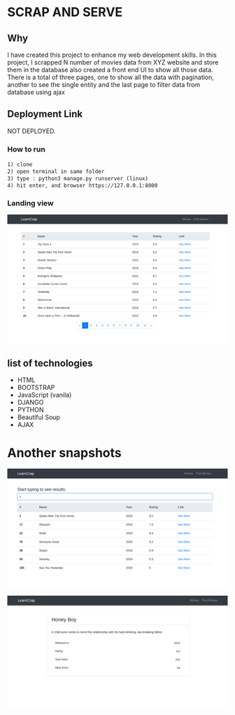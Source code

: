 # SCRAP AND SERVE

## Why
I have created this project to enhance my web development skills. In this project, I scrapped N number of movies data from XYZ website and store them in the database also created a front end UI to show all those data. There is a total of three pages, one to show all the data with pagination, another to see the single entity and the last page to filter data from database using ajax


## Deployment Link
NOT DEPLOYED.


### How to run
    1) clone
    2) open terminal in same folder
    3) type : python3 manage.py runserver (linux)
    4) hit enter, and browser https://127.0.0.1:8000


### Landing view

![alt text](static/images/app/movies.png)


## list of technologies

* HTML
* BOOTSTRAP
* JavaScript (vanila)
* DJANGO
* PYTHON
* Beautiful Soup
* AJAX


# Another snapshots

![alt text](static/images/app/filter.png)

    
![alt text](static/images/app/movie.png)
